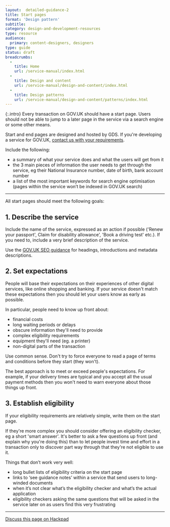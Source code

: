 ```yaml
---
layout:  detailed-guidance-2
title: Start pages
format: 'Design pattern'
subtitle: 
category: design-and-development-resources
type: resource
audience:
  primary: content-designers, designers
type: guide
status: draft
breadcrumbs:
  -
    title: Home
    url: /service-manual/index.html
  -
    title: Design and content
    url: /service-manual/design-and-content/index.html
  -
    title: Design patterns
    url: /service-manual/design-and-content/patterns/index.html
---
```


{:.intro}
Every transaction on GOV.UK should have a start page.
Users should not be able to jump to a later page in the service via a search engine or some other means.

Start and end pages are designed and hosted by GDS. 
If you're developing a service for GOV.UK, [contact us with your requirements](https://www.gov.uk/contact/govuk).

Include the following:

* a summary of what your service does and what the users will get from it
* the 3 main pieces of information the user needs to get through the service, eg their National Insurance number, date of birth, bank account number
* a list of the most important keywords for search engine optimisation (pages within the service won’t be indexed in GOV.UK search)
 
---

All start pages should meet the following goals:

## 1. Describe the service

Include the name of the service, expressed as an action if possible ('Renew your passport', Claim for disability allowance', 'Book a driving test' etc.). If you need to, include a very brief description of the service.

Use the [GOV.UK SEO guidance](https://www.gov.uk/designprinciples/seo) for headings, introductions and metadata descriptions.


## 2. Set expectations

People will base their expectations on their experiences of other digital services, like online shopping and banking.
If your service doesn't match these expectations then you should let your users know as early as possible.

In particular, people need to know up front about:

* financial costs
* long waiting periods or delays
* obscure information they'll need to provide
* complex eligibility requirements
* equipment they'll need (eg. a printer)
* non-digital parts of the transaction

Use common sense. Don't try to force everyone to read a page of terms and conditions before they start (they won't).

The best approach is to meet or exceed people's expectations. For example, if your delivery times are typical and you accept all the usual payment methods then you won't need to warn everyone about those things up front.


## 3. Establish eligibility

If your eligibility requirements are relatively simple, write them on the start page.

If they're more complex you should consider offering an eligibility checker, eg a short 'smart answer'.
It's better to ask a few questions up front (and explain why you're doing this) than to let people invest time and effort in a transaction only to discover part way through that they're not eligible to use it.

Things that don’t work very well:

* long bullet lists of eligibility criteria on the start page
* links to ‘see guidance notes’ within a service that send users to long-winded documents
* when it’s not clear what’s the eligibility checker and what’s the actual application 
* eligibility checkers asking the same questions that will be asked in the service later on as users find this very frustrating

---

[Discuss this page on Hackpad](https://designpatterns.hackpad.com/Transaction-start-pages-8fitVQYufJX)

 





